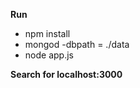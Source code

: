 <b>Run</b>
<ul>
<li>npm install</li>
<li>mongod -dbpath = ./data</li>
<li>node app.js</li>
</ul>
<b>Search for localhost:3000</b>
